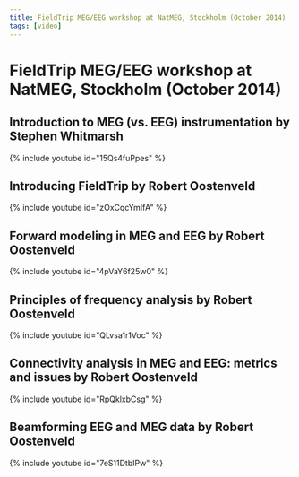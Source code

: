 ```yaml
---
title: FieldTrip MEG/EEG workshop at NatMEG, Stockholm (October 2014)
tags: [video]
---
```


# FieldTrip MEG/EEG workshop at NatMEG, Stockholm (October 2014)

## Introduction to MEG (vs. EEG) instrumentation by Stephen Whitmarsh

{% include youtube id="15Qs4fuPpes" %}

## Introducing FieldTrip by Robert Oostenveld

{% include youtube id="zOxCqcYmIfA" %}

## Forward modeling in MEG and EEG by Robert Oostenveld

{% include youtube id="4pVaY6f25w0" %}

## Principles of frequency analysis by Robert Oostenveld

{% include youtube id="QLvsa1r1Voc" %}

## Connectivity analysis in MEG and EEG: metrics and issues by Robert Oostenveld

{% include youtube id="RpQklxbCsg" %}

## Beamforming EEG and MEG data by Robert Oostenveld

{% include youtube id="7eS11DtbIPw" %}
